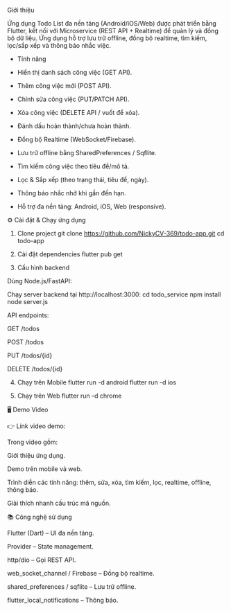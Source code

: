 Giới thiệu

Ứng dụng Todo List đa nền tảng (Android/iOS/Web) được phát triển bằng Flutter, kết nối với Microservice (REST API + Realtime) để quản lý và đồng bộ dữ liệu.
Ứng dụng hỗ trợ lưu trữ offline, đồng bộ realtime, tìm kiếm, lọc/sắp xếp và thông báo nhắc việc.

- Tính năng

- Hiển thị danh sách công việc (GET API).

- Thêm công việc mới (POST API).

- Chỉnh sửa công việc (PUT/PATCH API).

- Xóa công việc (DELETE API / vuốt để xóa).

- Đánh dấu hoàn thành/chưa hoàn thành.

- Đồng bộ Realtime (WebSocket/Firebase).

- Lưu trữ offline bằng SharedPreferences / Sqflite.

- Tìm kiếm công việc theo tiêu đề/mô tả.

- Lọc & Sắp xếp (theo trạng thái, tiêu đề, ngày).

- Thông báo nhắc nhở khi gần đến hạn.

- Hỗ trợ đa nền tảng: Android, iOS, Web (responsive).

⚙️ Cài đặt & Chạy ứng dụng
1. Clone project
git clone https://github.com/NickyCV-369/todo-app.git
cd todo-app

2. Cài đặt dependencies
flutter pub get

3. Cấu hình backend

Dùng Node.js/FastAPI:

Chạy server backend tại http://localhost:3000:
cd todo_service
npm install
node server.js

API endpoints:

GET /todos

POST /todos

PUT /todos/{id}

DELETE /todos/{id}

4. Chạy trên Mobile
flutter run -d android
flutter run -d ios

5. Chạy trên Web
flutter run -d chrome

🖥️ Demo Video

👉 Link video demo: 

Trong video gồm:

Giới thiệu ứng dụng.

Demo trên mobile và web.

Trình diễn các tính năng: thêm, sửa, xóa, tìm kiếm, lọc, realtime, offline, thông báo.

Giải thích nhanh cấu trúc mã nguồn.

📚 Công nghệ sử dụng

Flutter (Dart) – UI đa nền tảng.

Provider – State management.

http/dio – Gọi REST API.

web_socket_channel / Firebase – Đồng bộ realtime.

shared_preferences / sqflite – Lưu trữ offline.

flutter_local_notifications – Thông báo.
